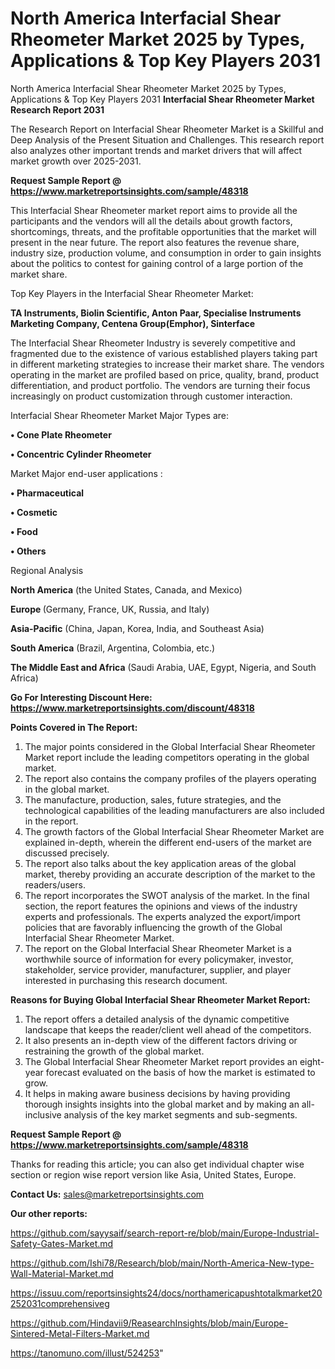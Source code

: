 # North America Interfacial Shear Rheometer Market 2025 by Types, Applications & Top Key Players 2031
 North America Interfacial Shear Rheometer Market 2025 by Types, Applications & Top Key Players 2031
<strong>Interfacial Shear Rheometer Market Research Report 2031</strong>

The Research Report on Interfacial Shear Rheometer Market is a Skillful and Deep Analysis of the Present Situation and Challenges. This research report also analyzes other important trends and market drivers that will affect market growth over 2025-2031.

<strong>Request Sample Report @ <a href=https://www.marketreportsinsights.com/sample/48318>https://www.marketreportsinsights.com/sample/48318</a></strong>

This Interfacial Shear Rheometer market report aims to provide all the participants and the vendors will all the details about growth factors, shortcomings, threats, and the profitable opportunities that the market will present in the near future. The report also features the revenue share, industry size, production volume, and consumption in order to gain insights about the politics to contest for gaining control of a large portion of the market share.

Top Key Players in the Interfacial Shear Rheometer Market:

<strong>TA Instruments, Biolin Scientific, Anton Paar, Specialise Instruments Marketing Company, Centena Group(Emphor), Sinterface</strong>

The Interfacial Shear Rheometer Industry is severely competitive and fragmented due to the existence of various established players taking part in different marketing strategies to increase their market share. The vendors operating in the market are profiled based on price, quality, brand, product differentiation, and product portfolio. The vendors are turning their focus increasingly on product customization through customer interaction.

Interfacial Shear Rheometer Market Major Types are:

<strong>•  Cone Plate Rheometer

•  Concentric Cylinder Rheometer</strong>

Market Major end-user applications :

<strong>•  Pharmaceutical

•  Cosmetic

•  Food

•  Others</strong>

Regional Analysis

</u><strong><b>North America</b></strong> (the United States, Canada, and Mexico)

<strong><b>Europe </b></strong>(Germany, France, UK, Russia, and Italy)

<strong><b>Asia-Pacific</b></strong> (China, Japan, Korea, India, and Southeast Asia)

<strong><b>South America</b></strong> (Brazil, Argentina, Colombia, etc.)

<strong><b>The Middle East and Africa</b></strong> (Saudi Arabia, UAE, Egypt, Nigeria, and South Africa)

<strong>Go For Interesting Discount Here: <a href=https://www.marketreportsinsights.com/discount/48318>https://www.marketreportsinsights.com/discount/48318</a></strong>

<strong>Points Covered in The Report:</strong>
<ol>
  <li>The major points considered in the Global Interfacial Shear Rheometer Market report include the leading competitors operating in the global market.</li>
  <li>The report also contains the company profiles of the players operating in the global market.</li>
  <li>The manufacture, production, sales, future strategies, and the technological capabilities of the leading manufacturers are also included in the report.</li>
  <li>The growth factors of the Global Interfacial Shear Rheometer Market are explained in-depth, wherein the different end-users of the market are discussed precisely.</li>
  <li>The report also talks about the key application areas of the global market, thereby providing an accurate description of the market to the readers/users.</li>
  <li>The report incorporates the SWOT analysis of the market. In the final section, the report features the opinions and views of the industry experts and professionals. The experts analyzed the export/import policies that are favorably influencing the growth of the Global Interfacial Shear Rheometer Market.</li>
  <li>The report on the Global Interfacial Shear Rheometer Market is a worthwhile source of information for every policymaker, investor, stakeholder, service provider, manufacturer, supplier, and player interested in purchasing this research document.</li>
</ol>
<strong>Reasons for Buying Global Interfacial Shear Rheometer Market Report:</strong>

<ol>
  <li>The report offers a detailed analysis of the dynamic competitive landscape that keeps the reader/client well ahead of the competitors.</li>
  <li>It also presents an in-depth view of the different factors driving or restraining the growth of the global market.</li>
  <li>The Global Interfacial Shear Rheometer Market report provides an eight-year forecast evaluated on the basis of how the market is estimated to grow.</li>
  <li>It helps in making aware business decisions by having providing thorough insights insights into the global market and by making an all-inclusive analysis of the key market segments and sub-segments.</li>
</ol>
<strong>Request Sample Report @ <a href=https://www.marketreportsinsights.com/sample/48318>https://www.marketreportsinsights.com/sample/48318</a></strong>


Thanks for reading this article; you can also get individual chapter wise section or region wise report version like Asia, United States, Europe.

<strong>Contact Us:</strong>
sales@marketreportsinsights.com

<strong>Our other reports:</strong>

<a href=https://github.com/sayysaif/search-report-re/blob/main/Europe-Industrial-Safety-Gates-Market.md>https://github.com/sayysaif/search-report-re/blob/main/Europe-Industrial-Safety-Gates-Market.md</a>

<a href=https://github.com/Ishi78/Research/blob/main/North-America-New-type-Wall-Material-Market.md>https://github.com/Ishi78/Research/blob/main/North-America-New-type-Wall-Material-Market.md</a>

<a href=https://issuu.com/reportsinsights24/docs/northamericapushtotalkmarket20252031comprehensiveg>https://issuu.com/reportsinsights24/docs/northamericapushtotalkmarket20252031comprehensiveg</a>

<a href=https://github.com/Hindavii9/ReasearchInsights/blob/main/Europe-Sintered-Metal-Filters-Market.md>https://github.com/Hindavii9/ReasearchInsights/blob/main/Europe-Sintered-Metal-Filters-Market.md</a>

<a href=https://tanomuno.com/illust/524253>https://tanomuno.com/illust/524253</a>"

